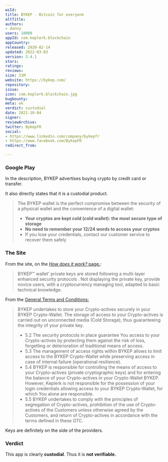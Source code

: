 ```yaml
---
wsId: 
title: BYKEP - Bitcoin for everyone
altTitle: 
authors:
- danny
users: 10000
appId: com.keplerk.blockchain
appCountry: 
released: 2020-02-14
updated: 2022-03-03
version: 3.4.1
stars: 
ratings: 
reviews: 
size: 31M
website: https://bykep.com/
repository: 
issue: 
icon: com.keplerk.blockchain.jpg
bugbounty: 
meta: ok
verdict: custodial
date: 2021-10-04
signer: 
reviewArchive: 
twitter: BykepFR
social:
- https://www.linkedin.com/company/bykepfr
- https://www.facebook.com/BykepFR
redirect_from: 

---
```


### Google Play
In the description, BYKEP advertises buying crypto by credit card or transfer.

It also directly states that it is a custodial product.

> The BYKEP wallet is the perfect compromise between the security of a physical wallet and the convenience of a digital wallet:
> - __Your cryptos are kept cold (cold wallet): the most secure type of storage__
> - __No need to remember your 12/24 words to access your cryptos__
> - If you lose your credentials, contact our customer service to recover them safely

### The Site
From the site, on the [_How does it work?_ page.](https://bykep.com/en/how-does-it-work):

> BYKEP™ wallet' private keys are stored following a multi-layer enhanced security protocols . Not displaying the private key, provide novice users, with a cryptocurrency managing tool, adapted to basic technical knowledge.

From the [General Terms and Conditions:](https://bykep.com/en/terms-of-sales-wallet)

> BYKEP undertakes to store your Crypto-actives securely in your BYKEP Crypto-Wallet. The storage of access to your Crypto-actives is carried out on unconnected media (Cold Storage), thus guaranteeing the integrity of your private key.
> - 5.2 The security protocols in place guarantee You access to your Crypto-actives by protecting them against the risk of loss, forgetting or deterioration of traditional means of access.
> - 5.3 The management of access rights within BYKEP allows to limit access to the BYKEP Crypto-Wallet while preserving access in case of internal failure (operational resilience).
> - 5.4 BYKEP is responsible for controlling the means of access to your Crypto-actives (private cryptographic keys) and for entering the balance of your Crypto-actives in your Crypto-Wallet BYKEP. However, Keplerk is not responsible for the possession of your login credentials allowing access to your BYKEP Crypto-Wallet, for which You alone are responsible.
> - 5.5 BYKEP undertakes to comply with the principles of segregation of Crypto-actives, prohibition of the use of Crypto-actives of the Customers unless otherwise agreed by the Customers, and return of Crypto-actives in accordance with the terms defined in these GTC.

Keys are definitely on the side of the providers.

### Verdict
This app is clearly **custodial**. Thus it is **not verifiable.**
